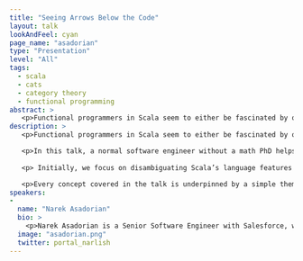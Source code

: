 ```yaml
---
title: "Seeing Arrows Below the Code"
layout: talk
lookAndFeel: cyan
page_name: "asadorian"
type: "Presentation"
level: "All"
tags: 
  - scala
  - cats
  - category theory
  - functional programming
abstract: >
   <p>Functional programmers in Scala seem to either be fascinated by or afraid of category theory (or both). In this talk, a normal software engineer (without a math PhD) seeks to uncover and explain structures lurking beneath functional Scala code, demonstrating how they can be useful to programmers. </p>
description: >
   <p>Functional programmers in Scala seem to either be fascinated by or mortally afraid of category theory (or maybe a bit of both). At first glance, one wonders why an esoteric branch of mathematics has anything to do with programming. But as it turns out, category theory’s footprints are abound in the code we interact with every day - and they are there for good reasons. </p>

   <p>In this talk, a normal software engineer without a math PhD helps us uncover the categorical structures lurking beneath functional Scala code. Defining, demystifying and deriving concepts along the way, we work towards the ultimate goal of demonstrating how these abstractions are useful to programmers in designing, implementing and reasoning about software systems. </p>
   
   <p> Initially, we focus on disambiguating Scala’s language features from the semantics they express. Zooming in on some familiar typeclasses, we aim to shed new light on what they actually mean in the broader perspective outside of Scala. We then turn to the Cats functional programming library to introduce the notion of leveraging arrows as a first class programming construct in place of the pervasive, Java-like “data container” style. </p>

   <p>Every concept covered in the talk is underpinned by a simple theme: if we squint our eyes, we can see the arrows underneath. Programmers of all levels interested in functional programming can expect to walk away with a better sense of the “why” behind the strange terminology, while gaining new perspectives on how to leverage functional abstractions in everyday programming. </p>
speakers:
-
  name: "Narek Asadorian"
  bio: >
    <p>Narek Asadorian is a Senior Software Engineer with Salesforce, where he writes Scala full time in support of the Salesforce’s machine learning research for sales productivity. He is an all-around functional programming enthusiast with a passion for advocacy and teaching. Narek is also the organizer of Salesforce’s internal programming meetup, #lambda. In his free time, he enjoys making electronic music, fine dining and being outdoors. </p>
  image: "asadorian.png"
  twitter: portal_narlish
---
```

